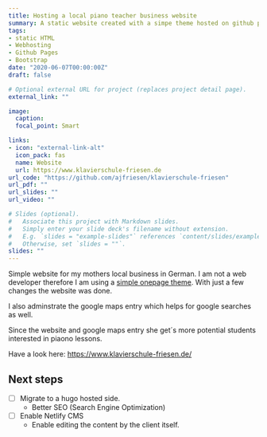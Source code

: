 ```yaml
---
title: Hosting a local piano teacher business website
summary: A static website created with a simpe theme hosted on github pages.
tags:
- static HTML
- Webhosting
- Github Pages
- Bootstrap
date: "2020-06-07T00:00:00Z"
draft: false

# Optional external URL for project (replaces project detail page).
external_link: ""

image:
  caption:
  focal_point: Smart

links:
- icon: "external-link-alt"
  icon_pack: fas
  name: Website
  url: https://www.klavierschule-friesen.de
url_code: "https://github.com/ajfriesen/klavierschule-friesen"
url_pdf: ""
url_slides: ""
url_video: ""

# Slides (optional).
#   Associate this project with Markdown slides.
#   Simply enter your slide deck's filename without extension.
#   E.g. `slides = "example-slides"` references `content/slides/example-slides.md`.
#   Otherwise, set `slides = ""`.
slides: ""
---
```


Simple website for my mothers local business in German.
I am not a web developer therefore I am using a [simple onepage theme](https://startbootstrap.com/themes/creative).
With just a few changes the website was done.

I also adminstrate the google maps entry which helps for google searches as well.

Since the website and google maps entry she get´s more potential students interested in piaono lessons.

Have a look here: https://www.klavierschule-friesen.de/

## Next steps

* [ ] Migrate to a hugo hosted side.
  * Better SEO (Search Engine Optimization)
* [ ] Enable Netlify CMS
  * Enable editing the content by the client itself.
